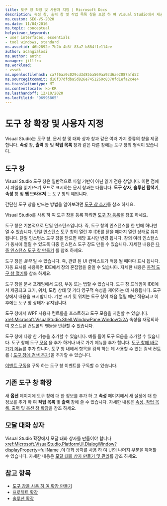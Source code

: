 ```yaml
---
title: 도구 창 확장 및 사용자 지정 | Microsoft Docs
description: 속성 창, 출력 창 및 작업 목록 창을 포함 하 여 Visual Studio에서 제공 하는 도구 창을 확장 하 고 사용자 지정 하는 방법에 대해 알아봅니다.
ms.custom: SEO-VS-2020
ms.date: 11/04/2016
ms.topic: conceptual
helpviewer_keywords:
- user interfaces, essentials
- tool windows, standard
ms.assetid: 46b2892e-7b2b-4b3f-83a7-b884f1e114ee
author: acangialosi
ms.author: anthc
manager: jillfra
ms.workload:
- vssdk
ms.openlocfilehash: ca7f6aa0c029cd3d85ba569aa93d6ae2087afd52
ms.sourcegitcommit: d10f37dfdba5d826e7451260c8370fd1efa2c4e4
ms.translationtype: MT
ms.contentlocale: ko-KR
ms.lasthandoff: 12/10/2020
ms.locfileid: "96995865"
---
```

# <a name="extend-and-customize-tool-windows"></a>도구 창 확장 및 사용자 지정
Visual Studio는 도구 창, 문서 창 및 대화 상자 창과 같은 여러 가지 종류의 창을 제공 합니다. **속성** 창, **출력** 창 및 **작업 목록** 창과 같은 다른 창에는 도구 창의 형식이 있습니다.

## <a name="tool-windows"></a>도구 창
 Visual Studio 도구 창은 일반적으로 파일 기반이 아닌 읽기 전용 창입니다. 이런 점에서 파일을 읽기/쓰기 모드로 표시하는 문서 창과는 다릅니다. **도구 상자**, **솔루션 탐색기**, **속성** 창 및 **웹 브라우저** 는 도구 창의 예입니다.

 간단한 도구 창을 만드는 방법을 알아보려면 [도구 창 추가](../extensibility/adding-a-tool-window.md)를 참조 하세요.

 Visual Studio를 사용 하 여 도구 창을 등록 하려면 [도구 창 등록](../extensibility/registering-a-tool-window.md)을 참조 하세요.

 도구 창은 기본적으로 단일 인스턴스입니다. 즉, 도구 창의 인스턴스를 한 번에 하나만 열 수 있습니다. 단일 인스턴스 도구 창이 열린 후 IDE를 닫을 때까지 열린 상태로 유지됩니다. 단일 인스턴스 도구 창을 닫으면 해당 표시만 변경 됩니다. 창의 여러 인스턴스가 동시에 열릴 수 있도록 다중 인스턴스 도구 창도 만들 수 있습니다. 자세한 내용은 [다중 인스턴스 도구 창 만들기](../extensibility/creating-a-multi-instance-tool-window.md) 를 참조 하세요.

 도구 창은 *동적* 일 수 있습니다. 즉, 관련 된 UI 컨텍스트가 적용 될 때마다 표시 됩니다. 자동 표시를 사용하면 IDE에서 창의 혼잡함을 줄일 수 있습니다. 자세한 내용은 [동적 도구 창 열기](../extensibility/opening-a-dynamic-tool-window.md)를 참조 하세요.

 도구 창을 문서 프레임에서 도킹, 부동 또는 탭할 수 있습니다. 도구 창 프레임이 IDE에서 제공되고 크기, 위치, 도킹 상태 및 기타 영구적 속성을 제어하는 데 사용됩니다. 도구 창에서 내용을 표시합니다. 기본 크기 및 위치는 도구 창이 처음 열릴 때만 적용되고 이후에는 도구 창 상태가 유지됩니다.

 도구 창에서 WPF 사용자 컨트롤을 호스트하고 도구 모음을 지원할 수 있습니다. <xref:Microsoft.VisualStudio.Shell.WindowPane.Window%2A> 속성을 재정의하여 호스트된 컨트롤의 핸들을 반환할 수 있습니다.

 도구 창에 다양 한 기능을 추가할 수 있습니다. 예를 들어 도구 모음을 추가할 수 있습니다. 도구 창에 도구 [모음](../extensibility/adding-a-toolbar-to-a-tool-window.md) 을 추가 하거나 바로 가기 메뉴를 추가 합니다. [도구 창에 바로 가기 메뉴](../extensibility/adding-a-shortcut-menu-in-a-tool-window.md)를 추가 합니다. 도구 창 내에서 항목을 검색 하는 데 사용할 수 있는 검색 컨트롤 ( [도구 창에 검색 추가](../extensibility/adding-search-to-a-tool-window.md))을 추가할 수 있습니다.

 [이벤트 구독](../extensibility/subscribing-to-an-event.md)을 구독 하는 도구 창 이벤트를 구독할 수 있습니다.

## <a name="extend-existing-tool-windows"></a>기존 도구 창 확장
 새 **옵션** 페이지에 도구 창에 대 한 정보를 추가 하 고 **속성** 페이지에서 새 설정에 대 한 정보를 추가 하 여 **작업 목록** 및 **출력** 창에 쓸 수 있습니다. 자세한 내용은 [속성, 작업 목록, 출력 및 옵션 창 확장](../extensibility/extending-the-properties-task-list-output-and-options-windows.md)을 참조 하세요.

## <a name="modal-dialog-boxes"></a>모달 대화 상자
 Visual Studio 확장에서 모달 대화 상자를 만들어야 합니다 <xref:Microsoft.VisualStudio.PlatformUI.DialogWindow?displayProperty=fullName> .이 대화 상자를 사용 하 여 UI의 나머지 부분을 제어할 수 있습니다. 자세한 내용은 [모달 대화 상자 만들기 및 관리](../extensibility/creating-and-managing-modal-dialog-boxes.md)를 참조 하세요.

## <a name="see-also"></a>참고 항목
- [도구 창을 사용 하 여 확장 만들기](../extensibility/creating-an-extension-with-a-tool-window.md)
- [프로젝트 확장](../extensibility/extending-projects.md)
- [솔루션 확장](../extensibility/extending-solutions.md)
